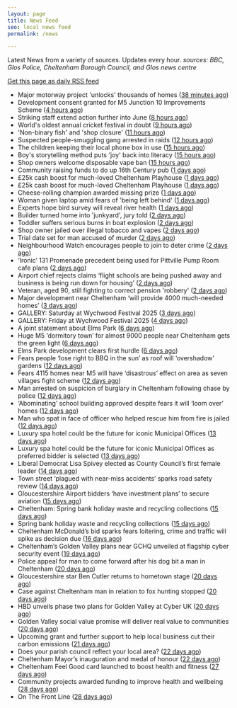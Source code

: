 ```yaml
---
layout: page
title: News Feed
seo: local news feed
permalink: /news

---
```


Latest News from a variety of sources. Updates every hour.
_sources: BBC, Glos Police, Cheltenham Borough Council, and Glos news centre_

[Get this page as daily RSS feed](/daily.rss)

<!-- news_marker starts -->
- Major motorway project 'unlocks' thousands of homes ([38 minutes ago](https://www.bbc.com/news/articles/cvgnz6eyr22o))
- Development consent granted for M5 Junction 10 Improvements Scheme ([4 hours ago](https://gloucesternewscentre.co.uk/development-consent-granted-for-m5-junction-10-improvements-scheme/))
- Striking staff extend action further into June ([8 hours ago](https://www.bbc.com/news/articles/cz9y0dnl0k3o))
- World's oldest annual cricket festival in doubt ([9 hours ago](https://www.bbc.com/news/articles/cvgvlx1ve79o))
- 'Non-binary fish' and 'shop closure' ([11 hours ago](https://www.bbc.com/news/articles/c787lp1npgjo))
- Suspected people-smuggling gang arrested in raids ([12 hours ago](https://www.bbc.com/news/articles/cx2j67x49pwo))
- The children keeping their local phone box in use ([15 hours ago](https://www.bbc.com/news/articles/c1dekpd164no))
- Boy's storytelling method puts 'joy' back into literacy ([15 hours ago](https://www.bbc.com/news/articles/c6268ykxkdno))
- Shop owners welcome disposable vape ban ([15 hours ago](https://www.bbc.com/news/articles/cgle5pgy4lgo))
- Community raising funds to do up 16th Century pub ([1 days ago](https://www.bbc.com/news/articles/c1kvgy4p4nwo))
- £25k cash boost for much-loved Cheltenham Playhouse ([1 days ago](https://gloucesternewscentre.co.uk/25k-cash-boost-for-much-loved-cheltenham-playhouse/))
- £25k cash boost for much-loved Cheltenham Playhouse ([1 days ago](https://www.cheltenham.gov.uk/news/article/3017/25k_cash_boost_for_much-loved_cheltenham_playhouse))
- Cheese-rolling champion awarded missing prize ([1 days ago](https://www.bbc.com/news/articles/clyzjzkz2v1o))
- Woman given laptop amid fears of 'being left behind' ([1 days ago](https://www.bbc.com/news/articles/cy8nvm5v5ymo))
- Experts hope bird survey will reveal river health ([1 days ago](https://www.bbc.com/news/articles/c9wgv0dy485o))
- Builder turned home into 'junkyard', jury told ([2 days ago](https://www.bbc.com/news/articles/c7v7jqygvlpo))
- Toddler suffers serious burns in boat explosion ([2 days ago](https://www.bbc.com/news/articles/c1j5k49zg9yo))
- Shop owner jailed over illegal tobacco and vapes ([2 days ago](https://www.bbc.com/news/articles/c071jlz50peo))
- Trial date set for man accused of murder ([2 days ago](https://www.bbc.com/news/articles/cy75j4rr1x1o))
- Neighbourhood Watch encourages people to join to deter crime ([2 days ago](https://gloucesternewscentre.co.uk/neighbourhood-watch-encourages-people-to-join-to-deter-crime/))
- ‘Ironic’ 131 Promenade precedent being used for Pittville Pump Room cafe plans ([2 days ago](https://gloucesternewscentre.co.uk/ironic-131-promenade-precedent-being-used-for-pittville-pump-room-cafe-plans/))
- Airport chief rejects claims ‘flight schools are being pushed away and business is being run down for housing’ ([2 days ago](https://gloucesternewscentre.co.uk/airport-chief-rejects-claims-flight-schools-are-being-pushed-away-and-business-is-being-run-down-for-housing/))
- Veteran, aged 90, still fighting to correct pension 'robbery' ([2 days ago](https://www.bbc.com/news/articles/c2d5l7k3p31o))
- Major development near Cheltenham ‘will provide 4000 much-needed homes’ ([3 days ago](https://gloucesternewscentre.co.uk/major-development-near-cheltenham-will-provide-4000-much-needed-homes/))
- GALLERY: Saturday at Wychwood Festival 2025 ([3 days ago](https://gloucesternewscentre.co.uk/gallery-saturday-at-wychwood-festival-2025/))
- GALLERY: Friday at Wychwood Festival 2025 ([4 days ago](https://gloucesternewscentre.co.uk/gallery-friday-at-wychwood-festival-2025/))
- A joint statement about Elms Park ([6 days ago](https://www.cheltenham.gov.uk/news/article/3015/a_joint_statement_about_elms_park))
- Huge M5 ‘dormitory town’ for almost 9000 people near Cheltenham gets the green light ([6 days ago](https://gloucesternewscentre.co.uk/huge-m5-dormitory-town-for-almost-9000-people-near-cheltenham-gets-the-green-light/))
- Elms Park development clears first hurdle ([6 days ago](https://gloucesternewscentre.co.uk/elms-park-development-clears-first-hurdle/))
- Fears people ‘lose right to BBQ in the sun’ as roof will ‘overshadow’ gardens ([12 days ago](https://gloucesternewscentre.co.uk/fears-people-lose-right-to-bbq-in-the-sun-as-roof-will-overshadow-gardens/))
- Fears 4115 homes near M5 will have ‘disastrous’ effect on area as seven villages fight scheme ([12 days ago](https://gloucesternewscentre.co.uk/fears-4115-homes-near-m5-will-have-disastrous-effect-on-area-as-seven-villages-fight-scheme/))
- Man arrested on suspicion of burglary in Cheltenham following chase by police ([12 days ago](https://gloucesternewscentre.co.uk/man-arrested-on-suspicion-of-burglary-in-cheltenham-following-chase-by-police/))
- ‘Abominating’ school building approved despite fears it will ‘loom over’ homes ([12 days ago](https://gloucesternewscentre.co.uk/abominating-school-building-approved-despite-fears-it-will-loom-over-homes/))
- Man who spat in face of officer who helped rescue him from fire is jailed ([12 days ago](https://gloucesternewscentre.co.uk/man-who-spat-in-face-of-officer-who-helped-rescue-him-from-fire-is-jailed/))
- Luxury spa hotel could be the future for iconic Municipal Offices ([13 days ago](https://gloucesternewscentre.co.uk/luxury-spa-hotel-could-be-the-future-for-iconic-municipal-offices/))
- Luxury spa hotel could be the future for iconic Municipal Offices as preferred bidder is selected ([13 days ago](https://www.cheltenham.gov.uk/news/article/3014/luxury_spa_hotel_could_be_the_future_for_iconic_municipal_offices_as_preferred_bidder_is_selected))
- Liberal Democrat Lisa Spivey elected as County Council’s first female leader ([14 days ago](https://gloucesternewscentre.co.uk/liberal-democrat-lisa-spivey-elected-as-county-councils-first-female-leader/))
- Town street ‘plagued with near-miss accidents’ sparks road safety review ([14 days ago](https://gloucesternewscentre.co.uk/town-street-plagued-with-near-miss-accidents-sparks-road-safety-review/))
- Gloucestershire Airport bidders ‘have investment plans’ to secure aviation ([15 days ago](https://gloucesternewscentre.co.uk/gloucestershire-airport-bidders-have-investment-plans-to-secure-aviation/))
- Cheltenham: Spring bank holiday waste and recycling collections ([15 days ago](https://gloucesternewscentre.co.uk/cheltenham-spring-bank-holiday-waste-and-recycling-collections/))
- Spring bank holiday waste and recycling collections ([15 days ago](https://www.cheltenham.gov.uk/news/article/3013/spring_bank_holiday_waste_and_recycling_collections))
- Cheltenham McDonald’s bid sparks fears loitering, crime and traffic will spike as decision due ([16 days ago](https://gloucesternewscentre.co.uk/cheltenham-mcdonalds-bid-sparks-fears-loitering-crime-and-traffic-will-spike-as-decision-due/))
- Cheltenham’s Golden Valley plans near GCHQ unveiled at flagship cyber security event ([19 days ago](https://gloucesternewscentre.co.uk/cheltenhams-golden-valley-plans-near-gchq-unveiled-at-flagship-cyber-security-event/))
- Police appeal for man to come forward after his dog bit a man in Cheltenham ([20 days ago](https://gloucesternewscentre.co.uk/police-appeal-for-man-to-come-forward-after-his-dog-bit-a-man-in-cheltenham/))
- Gloucestershire star Ben Cutler returns to hometown stage ([20 days ago](https://gloucesternewscentre.co.uk/gloucestershire-star-ben-cutler-returns-to-hometown-stage/))
- Case against Cheltenham man in relation to fox hunting stopped ([20 days ago](https://gloucesternewscentre.co.uk/case-against-cheltenham-man-in-relation-to-fox-hunting-stopped/))
- HBD unveils phase two plans for Golden Valley at Cyber UK ([20 days ago](https://www.cheltenham.gov.uk/news/article/3012/hbd_unveils_phase_two_plans_for_golden_valley_at_cyber_uk))
- Golden Valley social value promise will deliver real value to communities ([20 days ago](https://www.cheltenham.gov.uk/news/article/3011/golden_valley_social_value_promise_will_deliver_real_value_to_communities))
- Upcoming grant and further support to help local business cut their carbon emissions ([21 days ago](https://www.cheltenham.gov.uk/news/article/3010/upcoming_grant_and_further_support_to_help_local_business_cut_their_carbon_emissions))
- Does your parish council reflect your local area? ([22 days ago](https://www.cheltenham.gov.uk/news/article/3009/does_your_parish_council_reflect_your_local_area))
- Cheltenham Mayor’s inauguration and medal of honour ([22 days ago](https://www.cheltenham.gov.uk/news/article/3008/cheltenham_mayors_inauguration_and_medal_of_honour))
- Cheltenham Feel Good card launched to boost health and fitness ([27 days ago](https://www.cheltenham.gov.uk/news/article/3007/cheltenham_feel_good_card_launched_to_boost_health_and_fitness))
- Community projects awarded funding to improve health and wellbeing ([28 days ago](https://www.cheltenham.gov.uk/news/article/3006/community_projects_awarded_funding_to_improve_health_and_wellbeing))
- On The Front Line ([28 days ago](https://www.bbc.co.uk/iplayer/episode/m002bzh5))

<!-- news_marker ends -->
